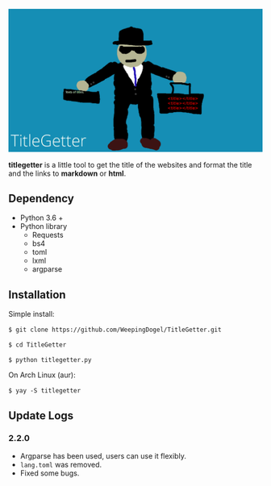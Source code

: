 ![](Pics/TitleGetter.png)



**titlegetter** is a little tool to get the title of the websites and format the title and the links to **markdown** or **html**.


## Dependency

* Python 3.6 +
* Python library
    * Requests
    * bs4
    * toml
    * lxml
    * argparse

## Installation

Simple install:
```
$ git clone https://github.com/WeepingDogel/TitleGetter.git
```
```
$ cd TitleGetter
```
```
$ python titlegetter.py
```

On Arch Linux (aur):
```
$ yay -S titlegetter
```

## Update Logs

### 2.2.0

* Argparse has been used, users can use it flexibly.
* `lang.toml` was removed.
* Fixed some bugs.